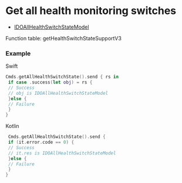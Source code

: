 # Get all health monitoring switches 
* [IDOAllHealthSwitchStateModel](../model/IDOAllHealthSwitchStateModel.md) 

Function table: getHealthSwitchStateSupportV3

### Example 

Swift
```swift
Cmds.getAllHealthSwitchState().send { rs in
 if case .success(let obj) = rs {
 // Success
 // obj is IDOAllHealthSwitchStateModel
 }else {
 // Failure
 }
}
```

Kotlin
```kotlin 
 Cmds.getAllHealthSwitchState().send {
 if (it.error.code == 0) {
 // Success
 // it.res is IDOAllHealthSwitchStateModel
 }else {
 // Failure
 }
}
```